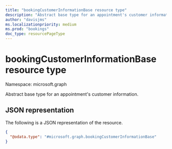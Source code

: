 ```yaml
---
title: "bookingCustomerInformationBase resource type"
description: "Abstract base type for an appointment's customer information."
author: "davisjms"
ms.localizationpriority: medium
ms.prod: "bookings"
doc_type: resourcePageType
---
```


# bookingCustomerInformationBase resource type

Namespace: microsoft.graph

Abstract base type for an appointment's customer information.

## JSON representation
The following is a JSON representation of the resource.
<!-- {
  "blockType": "resource",
  "@odata.type": "microsoft.graph.bookingCustomerInformationBase"
}
-->
``` json
{
  "@odata.type": "#microsoft.graph.bookingCustomerInformationBase"
}
```


